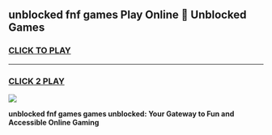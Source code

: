 
## unblocked fnf games Play Online 👋 Unblocked Games
<h3>
<a href="https://premium.freeplayer.one?title=unblocked_fnf_games&ref=19F">CLICK TO PLAY</a></h3>
<hr>

<h3>
<a href="https://premium.freeplayer.one?title=unblocked_fnf_games&ref=19F">CLICK 2 PLAY</a>
  
</h3>

<a href="https://premium.freeplayer.one?title=unblocked_fnf_games&ref=19F"><img src="https://clearcache.store/games.png"></a>


**unblocked fnf games games unblocked: Your Gateway to Fun and Accessible Online Gaming**
